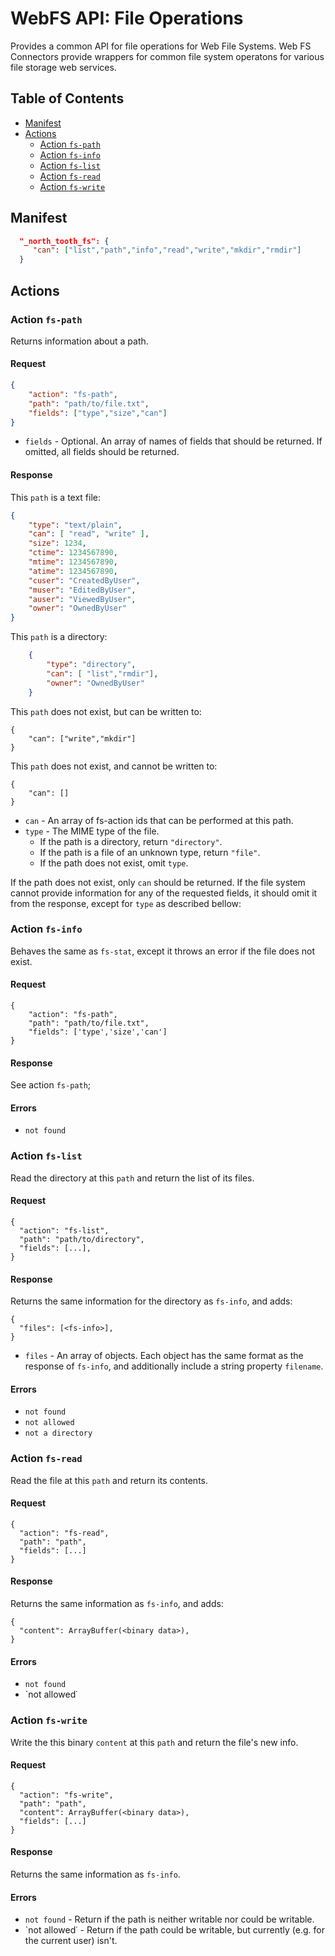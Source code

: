 

# WebFS API: File Operations

Provides a common API for file operations for Web File Systems. Web FS Connectors provide wrappers for
common file system operatons for various file storage web services.

## Table of Contents
+ [Manifest](#manifest)
+ [Actions](#actions)
  + [Action `fs-path`](#action-fs-path)
  + [Action `fs-info`](#action-fs-info)
  + [Action `fs-list`](#action-fs-list)
  + [Action `fs-read`](#action-fs-read)
  + [Action `fs-write`](#action-fs-write)


## Manifest

```json
  "_north_tooth_fs": {
     "can": ["list","path","info","read","write","mkdir","rmdir"]
  }
```

## Actions

### Action `fs-path`

Returns information about a path.

#### Request

```json
{
    "action": "fs-path",
    "path": "path/to/file.txt",
    "fields": ["type","size","can"]
}
```
- `fields` - Optional. An array of names of fields that should be returned. If omitted, all fields should be returned.

#### Response

This `path` is a text file:

```json
{
    "type": "text/plain",
    "can": [ "read", "write" ],
    "size": 1234,
    "ctime": 1234567890,
    "mtime": 1234567890,
    "atime": 1234567890,
    "cuser": "CreatedByUser",
    "muser": "EditedByUser",
    "auser": "ViewedByUser",
    "owner": "OwnedByUser"
}
```    
This `path` is a directory:  
```json
    {
        "type": "directory",
        "can": [ "list","rmdir"],
        "owner": "OwnedByUser"
    }
```

This `path` does not exist, but can be written to:  

    {
        "can": ["write","mkdir"]
    }
    
This `path` does not exist, and cannot be written to:  

    {
        "can": []
    }

- `can` - An array of fs-action ids that can be performed at this path.
- `type` - The MIME type of the file.
  - If the path is a directory, return `"directory"`.
  - If the path is a file of an unknown type, return `"file"`.
  - If the path does not exist, omit `type`.

If the path does not exist, only `can` should be returned. If the file system cannot provide information for any of the
requested fields, it should omit it from the response, except for `type` as described bellow:

### Action `fs-info`

Behaves the same as `fs-stat`, except it throws an error if the file does not exist.

#### Request

    {
        "action": "fs-path",
        "path": "path/to/file.txt",
        "fields": ['type','size','can']
    }
    
#### Response
See action `fs-path`;

#### Errors
- `not found`

### Action `fs-list`

Read the directory at this `path` and return the list of its files.

#### Request

    {
      "action": "fs-list",
      "path": "path/to/directory",
      "fields": [...],
    }

#### Response

Returns the same information for the directory as `fs-info`, and adds:

    {
      "files": [<fs-info>],
    }

- `files` - An array of objects. Each object has the same format as the response of `fs-info`, and additionally include 
a string property `filename`.

#### Errors
- `not found`
- `not allowed`
- `not a directory`

### Action `fs-read`

Read the file at this `path` and return its contents.

#### Request
    {
      "action": "fs-read",
      "path": "path",
      "fields": [...]
    }

#### Response
Returns the same information as `fs-info`, and adds:

    {
      "content": ArrayBuffer(<binary data>),
    }

#### Errors
- `not found`
- `not allowed˙

### Action `fs-write`

Write the this binary `content` at this `path` and return the file's new info.

#### Request
    {
      "action": "fs-write",
      "path": "path",
      "content": ArrayBuffer(<binary data>),
      "fields": [...]
    }

#### Response
Returns the same information as `fs-info`.

#### Errors
- `not found` - Return if the path is neither writable nor could be writable.
- `not allowed˙ - Return if the path could be writable, but currently (e.g. for the current user) isn't.
